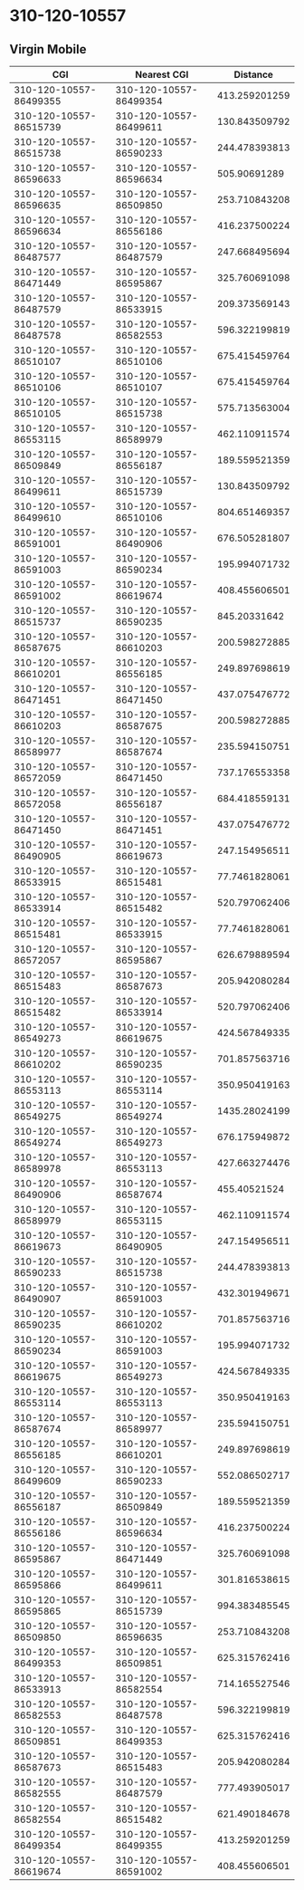 # 310-120-10557
## Virgin Mobile


| CGI | Nearest CGI | Distance |
|-----|-------------|----------|
| 310-120-10557-86499355 | 310-120-10557-86499354 | 413.259201259 |
| 310-120-10557-86515739 | 310-120-10557-86499611 | 130.843509792 |
| 310-120-10557-86515738 | 310-120-10557-86590233 | 244.478393813 |
| 310-120-10557-86596633 | 310-120-10557-86596634 | 505.90691289 |
| 310-120-10557-86596635 | 310-120-10557-86509850 | 253.710843208 |
| 310-120-10557-86596634 | 310-120-10557-86556186 | 416.237500224 |
| 310-120-10557-86487577 | 310-120-10557-86487579 | 247.668495694 |
| 310-120-10557-86471449 | 310-120-10557-86595867 | 325.760691098 |
| 310-120-10557-86487579 | 310-120-10557-86533915 | 209.373569143 |
| 310-120-10557-86487578 | 310-120-10557-86582553 | 596.322199819 |
| 310-120-10557-86510107 | 310-120-10557-86510106 | 675.415459764 |
| 310-120-10557-86510106 | 310-120-10557-86510107 | 675.415459764 |
| 310-120-10557-86510105 | 310-120-10557-86515738 | 575.713563004 |
| 310-120-10557-86553115 | 310-120-10557-86589979 | 462.110911574 |
| 310-120-10557-86509849 | 310-120-10557-86556187 | 189.559521359 |
| 310-120-10557-86499611 | 310-120-10557-86515739 | 130.843509792 |
| 310-120-10557-86499610 | 310-120-10557-86510106 | 804.651469357 |
| 310-120-10557-86591001 | 310-120-10557-86490906 | 676.505281807 |
| 310-120-10557-86591003 | 310-120-10557-86590234 | 195.994071732 |
| 310-120-10557-86591002 | 310-120-10557-86619674 | 408.455606501 |
| 310-120-10557-86515737 | 310-120-10557-86590235 | 845.20331642 |
| 310-120-10557-86587675 | 310-120-10557-86610203 | 200.598272885 |
| 310-120-10557-86610201 | 310-120-10557-86556185 | 249.897698619 |
| 310-120-10557-86471451 | 310-120-10557-86471450 | 437.075476772 |
| 310-120-10557-86610203 | 310-120-10557-86587675 | 200.598272885 |
| 310-120-10557-86589977 | 310-120-10557-86587674 | 235.594150751 |
| 310-120-10557-86572059 | 310-120-10557-86471450 | 737.176553358 |
| 310-120-10557-86572058 | 310-120-10557-86556187 | 684.418559131 |
| 310-120-10557-86471450 | 310-120-10557-86471451 | 437.075476772 |
| 310-120-10557-86490905 | 310-120-10557-86619673 | 247.154956511 |
| 310-120-10557-86533915 | 310-120-10557-86515481 | 77.7461828061 |
| 310-120-10557-86533914 | 310-120-10557-86515482 | 520.797062406 |
| 310-120-10557-86515481 | 310-120-10557-86533915 | 77.7461828061 |
| 310-120-10557-86572057 | 310-120-10557-86595867 | 626.679889594 |
| 310-120-10557-86515483 | 310-120-10557-86587673 | 205.942080284 |
| 310-120-10557-86515482 | 310-120-10557-86533914 | 520.797062406 |
| 310-120-10557-86549273 | 310-120-10557-86619675 | 424.567849335 |
| 310-120-10557-86610202 | 310-120-10557-86590235 | 701.857563716 |
| 310-120-10557-86553113 | 310-120-10557-86553114 | 350.950419163 |
| 310-120-10557-86549275 | 310-120-10557-86549274 | 1435.28024199 |
| 310-120-10557-86549274 | 310-120-10557-86549273 | 676.175949872 |
| 310-120-10557-86589978 | 310-120-10557-86553113 | 427.663274476 |
| 310-120-10557-86490906 | 310-120-10557-86587674 | 455.40521524 |
| 310-120-10557-86589979 | 310-120-10557-86553115 | 462.110911574 |
| 310-120-10557-86619673 | 310-120-10557-86490905 | 247.154956511 |
| 310-120-10557-86590233 | 310-120-10557-86515738 | 244.478393813 |
| 310-120-10557-86490907 | 310-120-10557-86591003 | 432.301949671 |
| 310-120-10557-86590235 | 310-120-10557-86610202 | 701.857563716 |
| 310-120-10557-86590234 | 310-120-10557-86591003 | 195.994071732 |
| 310-120-10557-86619675 | 310-120-10557-86549273 | 424.567849335 |
| 310-120-10557-86553114 | 310-120-10557-86553113 | 350.950419163 |
| 310-120-10557-86587674 | 310-120-10557-86589977 | 235.594150751 |
| 310-120-10557-86556185 | 310-120-10557-86610201 | 249.897698619 |
| 310-120-10557-86499609 | 310-120-10557-86590233 | 552.086502717 |
| 310-120-10557-86556187 | 310-120-10557-86509849 | 189.559521359 |
| 310-120-10557-86556186 | 310-120-10557-86596634 | 416.237500224 |
| 310-120-10557-86595867 | 310-120-10557-86471449 | 325.760691098 |
| 310-120-10557-86595866 | 310-120-10557-86499611 | 301.816538615 |
| 310-120-10557-86595865 | 310-120-10557-86515739 | 994.383485545 |
| 310-120-10557-86509850 | 310-120-10557-86596635 | 253.710843208 |
| 310-120-10557-86499353 | 310-120-10557-86509851 | 625.315762416 |
| 310-120-10557-86533913 | 310-120-10557-86582554 | 714.165527546 |
| 310-120-10557-86582553 | 310-120-10557-86487578 | 596.322199819 |
| 310-120-10557-86509851 | 310-120-10557-86499353 | 625.315762416 |
| 310-120-10557-86587673 | 310-120-10557-86515483 | 205.942080284 |
| 310-120-10557-86582555 | 310-120-10557-86487579 | 777.493905017 |
| 310-120-10557-86582554 | 310-120-10557-86515482 | 621.490184678 |
| 310-120-10557-86499354 | 310-120-10557-86499355 | 413.259201259 |
| 310-120-10557-86619674 | 310-120-10557-86591002 | 408.455606501 |
